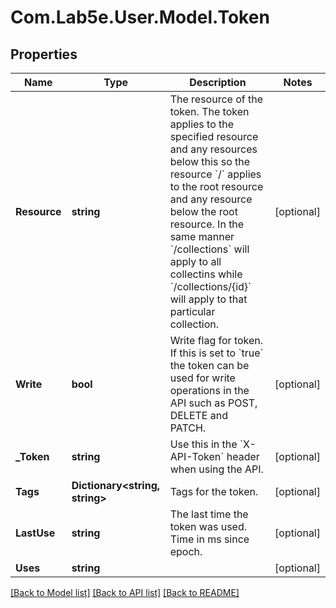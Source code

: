 # Com.Lab5e.User.Model.Token

## Properties

Name | Type | Description | Notes
------------ | ------------- | ------------- | -------------
**Resource** | **string** | The resource of the token.  The token applies to the specified resource and any resources below this so the resource &#x60;/&#x60; applies to the root resource and any resource below the root resource. In the same manner &#x60;/collections&#x60; will apply to all collectins while &#x60;/collections/{id}&#x60; will apply to that particular collection. | [optional] 
**Write** | **bool** | Write flag for token.  If this is set to &#x60;true&#x60; the token can be used for write operations in the API such as POST, DELETE and PATCH. | [optional] 
**_Token** | **string** | Use this in the &#x60;X-API-Token&#x60; header when using the API. | [optional] 
**Tags** | **Dictionary&lt;string, string&gt;** | Tags for the token. | [optional] 
**LastUse** | **string** | The last time the token was used. Time in ms since epoch. | [optional] 
**Uses** | **string** |  | [optional] 

[[Back to Model list]](../README.md#documentation-for-models) [[Back to API list]](../README.md#documentation-for-api-endpoints) [[Back to README]](../README.md)

